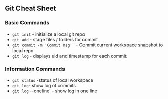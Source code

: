 ## Git Cheat Sheet


### Basic Commands
* `git init` - initialize a local git repo
* `git add` - stage files / folders for commit
* `git commit -m 'Commit msg'` '  - Commit current workspace
snapshot to local repo
* `git log` - displays uid and timestamp for each commit

### Information Commands
* `git status` -status of local workspace
* `git log`- show log of commits
* `git log` --oneline' - show log in one line
